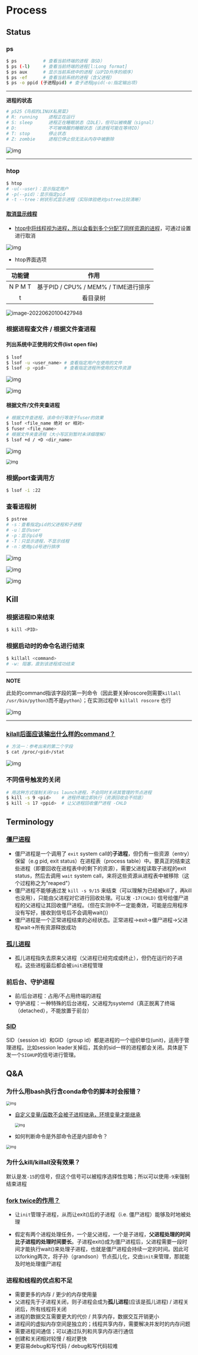 # Process

## Status

### ps

```bash
$ ps          # 查看当前终端的进程（BSD）
$ ps (-l)     # 查看当前终端的进程[l:Long format]
$ ps aux      # 显示当前系统中的进程（以PID升序的顺序）
$ ps -ef      # 查看当前系统的进程（含父进程）
$ ps -o ppid (子进程pid) # 查子进程ppid(-o:指定输出项)
```

---

**进程的状态**

```bash
# p525《鸟叔的LINUX私房菜》
# R: running    进程正在运行
# S: sleep      进程正在睡眠状态（IDLE），但可以被唤醒（signal）
# D:            不可被唤醒的睡眠状态（该进程可能在等待IO）
# T: stop       停止状态
# Z: zombie     进程已停止但无法从内存中被删除
```

![img](https://natsu-akatsuki.oss-cn-guangzhou.aliyuncs.com/img/cfxMqcDd5UPVsw7e.png!thumbnail)

---

### htop

```bash
$ htop
# -u(--user)：显示指定用户
# -p(--pid)：显示指定pid
# -t --tree：树状形式显示进程（实际体验绝对pstree比较清晰）
```

#### [取消显示线程](https://blog.csdn.net/FengHongSeXiaoXiang/article/details/53515995)

- [htop中将线程视为进程，所以会看到多个分配了同样资源的进程](https://superuser.com/questions/118086/why-are-there-many-processes-listed-under-the-same-title-in-htop)，可通过设置进行取消

![img](https://natsu-akatsuki.oss-cn-guangzhou.aliyuncs.com/img/3SrBiGojwbmLfKQq.png!thumbnail)

- htop界面选项

| 功能键  |                 作用                 |
| :-----: | :----------------------------------: |
| N P M T | 基于PID / CPU% / MEM% / TIME进行排序 |
|    t    |               看目录树               |

![image-20220620100427948](https://natsu-akatsuki.oss-cn-guangzhou.aliyuncs.com/img/image-20220620100427948.png)

### 根据进程查文件 / 根据文件查进程

#### 列出系统中正使用的文件(list open file)

```bash
$ lsof
$ lsof -u <user_name> # 查看指定用户在使用的文件
$ lsof -p <pid>       # 查看指定进程所使用的文件资源
```

![img](https://natsu-akatsuki.oss-cn-guangzhou.aliyuncs.com/img/uPRoNIIO1CN9lkti.png!thumbnail)

![img](https://natsu-akatsuki.oss-cn-guangzhou.aliyuncs.com/img/z5f7Ms5G4IeSuzUM.png!thumbnail)

#### 根据文件/文件夹查进程

```bash
# 根据文件查进程，该命令行等效于fuser的效果
$ lsof <file_name 绝对 or 相对> 
$ fuser <file_name>
# 根据文件夹查进程（大小写区别暂时未详细理解）
$ lsof +d / +D <dir_name>
```

![img](https://natsu-akatsuki.oss-cn-guangzhou.aliyuncs.com/img/ghQWsd2q2yJRozgJ.png!thumbnail)

<img src="https://natsu-akatsuki.oss-cn-guangzhou.aliyuncs.com/img/MP0WZ9JfX7xRRlYv.png!thumbnail" alt="img" style="zoom:80%;" />

### 根据port查调用方

```bash
$ lsof -i :22
```

### 查看进程树

```bash
$ pstree
# -s：查看指定pid的父进程和子进程
# -u：显示user
# -p：显示pid号
# -T：只显示进程，不显示线程
# -n：使用pid号进行排序
```

![img](https://natsu-akatsuki.oss-cn-guangzhou.aliyuncs.com/img/3ET7WfGOPSqsNplH.png!thumbnail)

![img](https://natsu-akatsuki.oss-cn-guangzhou.aliyuncs.com/img/RcJ69wSDy1VxZhsp.png!thumbnail)

![img](https://natsu-akatsuki.oss-cn-guangzhou.aliyuncs.com/img/5BNu7I1emlKg6t91.png!thumbnail)

## Kill

### 根据进程ID来结束

```bash
$ kill <PID>
```

### 根据启动时的命令名进行结束

```bash
$ killall <command>
# -w: 阻塞，直到该进程成功结束
```

---

**NOTE**

此处的command指该字段的第一列命令（因此要关掉roscore则需要`killall /usr/bin/python3`而不是`python`）；在实测过程中 `killall roscore` 也行

![img](https://natsu-akatsuki.oss-cn-guangzhou.aliyuncs.com/img/nE7rfI0LJCdv47bq.png!thumbnail)

---

### [kilall后面应该输出什么样的command？](https://unix.stackexchange.com/questions/14479/killall-gives-me-no-process-found-but-ps)

```bash
# 方法一：参考出来的第二个字段
$ cat /proc/<pid>/stat 
```

![img](https://natsu-akatsuki.oss-cn-guangzhou.aliyuncs.com/img/aKPaQo2LCUtmPpGl.png!thumbnail)

### 不同信号触发的关闭

```bash
# 用这种方式强制关闭ros launch进程，不会同时关闭其管理的节点进程
$ kill -s 9 <pid>    # 进程终端立即执行（资源回收会不彻底）
$ kill -s 17 <ppid>  # 让父进程回收僵尸进程 -CHLD
```

## Terminology

### [僵尸进程](https://en.wikipedia.org/wiki/Zombie_process)

- 僵尸进程是一个调用了 `exit` system call的**子进程**，但仍有一些资源（entry）保留（e.g pid, exit status）在进程表（process table）中。要真正的结束这些进程（即要回收在进程表中的剩下的资源），需要父进程读取子进程的exit status，然后去调用 `wait` system call，来将这些资源从进程表中被移除（这个过程称之为"reaped"）
- 僵尸进程不能够通过发 `kill -s 9/15` 来结束（可以理解为已经被kill了，再kill也没用），只能由父进程对它进行回收处理。可以发 `-17(CHLD)` 信号给僵尸进程的父进程让其回收僵尸进程。（但在实测中不一定能奏效，可能是应用程序没有写好，接收到信号后不会调用wait()）
- 僵尸进程是一个正常进程结束的必经状态。正常进程->exit->僵尸进程->父进程wait->所有资源释放成功

### [孤儿进程](https://en.wikipedia.org/wiki/Orphan_process)

- 孤儿进程指失去原来父进程（父进程已经完成或终止），但仍在运行的子进程。这些进程最后都会被`init`进程管理

### 前后台、守护进程

- 前/后台进程：占用/不占用终端的进程
- 守护进程：一种特殊的后台进程，父进程为systemd（真正脱离了终端（detached），不能放置于前台）

### [SID](https://unix.stackexchange.com/questions/18166/what-are-session-leaders-in-ps)

SID（session id）和GID（group id）都是进程的一个组织单位(unit)，适用于管理进程。比如session leader关掉后，其余的sid一样的进程都会关闭。具体是下发一个`SIGHUP`的信号进行管理。

## Q&A

### 为什么用bash执行含conda命令的脚本时会报错？

<img src="https://natsu-akatsuki.oss-cn-guangzhou.aliyuncs.com/img/6CvGagEbvUQqRC9A.png!thumbnail" alt="img" style="zoom:67%;" />

- [自定义变量/函数不会被子进程继承，环境变量才能继承](https://stackoverflow.com/questions/34534513/calling-conda-source-activate-from-bash-script)

  <img src="https://natsu-akatsuki.oss-cn-guangzhou.aliyuncs.com/img/ca4PGYUdSsJbQJLb.png!thumbnail" alt="img" style="zoom:67%;" />

- 如何判断命令是外部命令还是内部命令？

<img src="https://ugcimg.shimonote.com/uploader-cache/IZaYkLbmNuEqSzbp.png/1ed77e1f65372daaaca3552f86ebdd71_sm_xform_image?auth_key=1655702700-wQC3aXguZi84F49s-0-3439f5c4d9beac9d9ae3bc586967c5f3&response-content-disposition=inline%3B+filename%3D%22image.png%22%3B+filename%2A%3DUTF-8%27%27image.png" alt="img" style="zoom:67%;" />

### 为什么kill/killall没有效果？

默认是发`-15`的信号，但这个信号可以被程序选择性忽略；所以可以使用`-9`来强制结束进程

### [fork twice的作用？](https://stackoverflow.com/questions/10932592/why-fork-twice)

- 让`init`管理子进程，从而让exit()后的子进程（i.e. 僵尸进程）能够及时地被处理

- 假定有两个进程处理任务，一个是父进程，一个是子进程，**父进程处理的时间比子进程的处理时间要长**。子进程exit()成为僵尸进程后，父进程需要一段时间才能执行wait()来处理子进程，也就是僵尸进程会持续一定的时间。因此可以forking两次，将子孙（grandson）节点孤儿化，交由`init`来管理，那就能及时地处理僵尸进程

### 进程和线程的优点和不足

- 需要更多的内存  / 更少的内存使用量
- 父进程先于子进程关闭，则子进程会成为**孤儿进程**(应该是孤儿进程) / 进程关闭后，所有线程将关闭
- 进程的数据交互需要更大的代价 / 共享内存，数据交互开销更小
- 进程间的虚拟内存空间是独立的；线程共享内存，需要解决并发时的内存问题
- 需要进程间通信；可以通过队列和共享内存进行通信
- 创建和关闭相对较慢  / 相对更快
- 更容易debug和写代码 / debug和写代码较难
